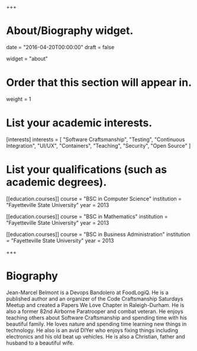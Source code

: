 +++
# About/Biography widget.

date = "2016-04-20T00:00:00"
draft = false

widget = "about"

# Order that this section will appear in.
weight = 1

# List your academic interests.
[interests]
  interests = [
    "Software Craftsmanship",
    "Testing",
    "Continuous Integration",
    "UI/UX",
    "Containers",
    "Teaching",
    "Security",
    "Open Source"
  ]

# List your qualifications (such as academic degrees).
[[education.courses]]
  course = "BSC in Computer Science"
  institution = "Fayetteville State University"
  year = 2013

[[education.courses]]
  course = "BSC in Mathematics"
  institution = "Fayetteville State University"
  year = 2013

[[education.courses]]
  course = "BSC in Business Administration"
  institution = "Fayetteville State University"
  year = 2013
 
+++

# Biography

Jean-Marcel Belmont is a Devops Bandolero at FoodLogiQ. He is a published author and an organizer of the Code Craftsmanship Saturdays Meetup and created a Papers We Love Chapter in Raleigh-Durham. He is also a former 82nd Airborne Paratrooper and combat veteran. He enjoys teaching others about Software Craftsmanship and spending time with his beautiful family. He loves nature and spending time learning new things in technology. He also is an avid DIYer who enjoys fixing things including electronics and his old beat up vehicles. He is also a Christian, father and husband to a beautiful wife.